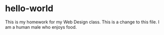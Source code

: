 # hello-world
This is my homework for my Web Design class.
This is a change to this file.
I am a human male who enjoys food.
